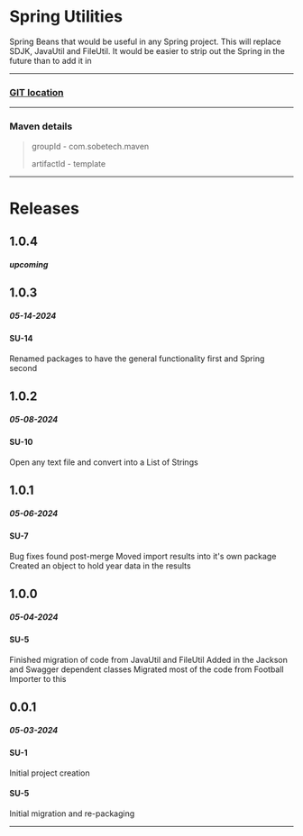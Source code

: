 # Spring Utilities

Spring Beans that would be useful in any Spring project. This will replace SDJK, JavaUtil and FileUtil. It would be easier to strip out the Spring in the future than to add it in

-----------------------------

### [GIT location](https://github.com/sobemurray/Spring-Utils.git)

-----------------------------

### Maven details

> groupId - com.sobetech.maven
>
> artifactId - template

-----------------------------

# Releases

## 1.0.4
##### upcoming
####

## 1.0.3
##### 05-14-2024
#### SU-14
Renamed packages to have the general functionality first and Spring second

## 1.0.2
##### 05-08-2024
#### SU-10
Open any text file and convert into a List of Strings

## 1.0.1
##### 05-06-2024
#### SU-7
Bug fixes found post-merge
Moved import results into it's own package
Created an object to hold year data in the results

## 1.0.0
##### 05-04-2024
#### SU-5
Finished migration of code from JavaUtil and FileUtil
Added in the Jackson and Swagger dependent classes
Migrated most of the code from Football Importer to this

## 0.0.1
##### 05-03-2024
#### SU-1
Initial project creation
#### SU-5
Initial migration and re-packaging

-----------------------------
